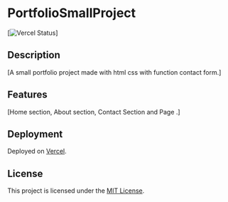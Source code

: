 # PortfolioSmallProject

[![Vercel Status](https://vercel.com/fahadbinqaiser/prj_nhi7K4rniGsQrAC5W0o8IPYf2Tgj)]

## Description

[A small portfolio project made with html css with function contact form.]

## Features

[Home section, About section, Contact Section and Page .]

## Deployment

Deployed on [Vercel](https://portfolio-small-project-fahad-bin-qaisers-projects.vercel.app/).

## License

This project is licensed under the [MIT License](LICENSE).
